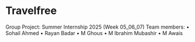 # Travelfree
Group Project: Summer Internship 2025 (Week 05_06_07)  Team members:  • Sohail Ahmed  • Rayan Badar  • M Ghous  • M Ibrahim Mubashir  • M Awais